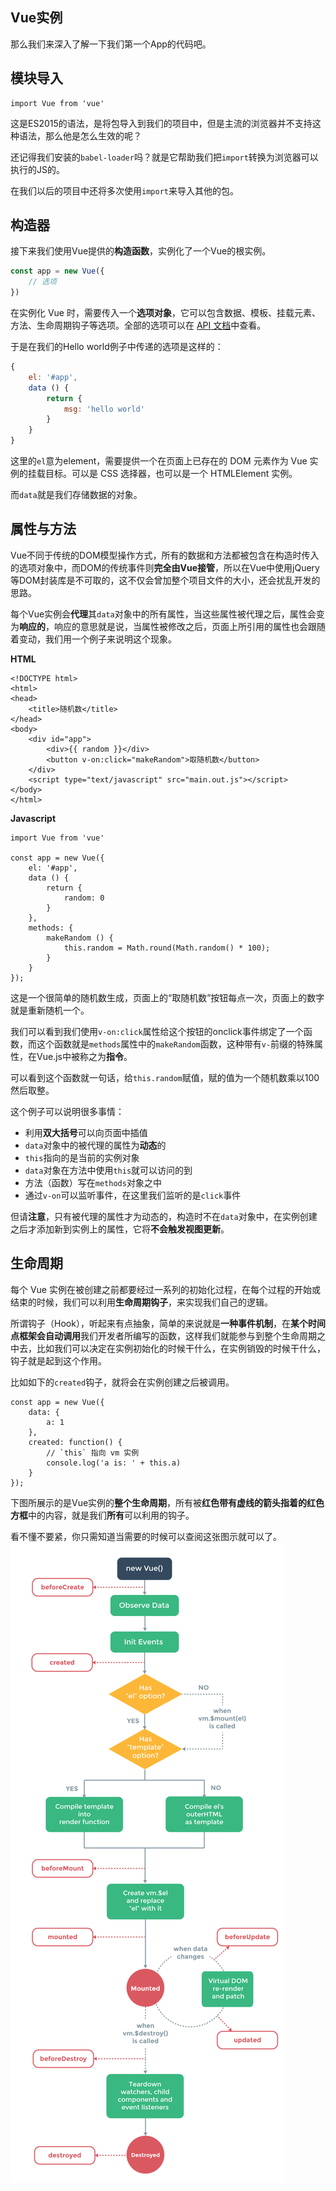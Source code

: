 ## Vue实例

那么我们来深入了解一下我们第一个App的代码吧。

## 模块导入

```
import Vue from 'vue'
```

这是ES2015的语法，是将包导入到我们的项目中，但是主流的浏览器并不支持这种语法，那么他是怎么生效的呢？

还记得我们安装的`babel-loader`吗？就是它帮助我们把`import`转换为浏览器可以执行的JS的。

在我们以后的项目中还将多次使用`import`来导入其他的包。

## 构造器

接下来我们使用Vue提供的**构造函数**，实例化了一个Vue的根实例。

```js
const app = new Vue({
    // 选项
})
```

在实例化 Vue 时，需要传入一个**选项对象**，它可以包含数据、模板、挂载元素、方法、生命周期钩子等选项。全部的选项可以在 [API 文档](http://cn.vuejs.org/v2/api/)中查看。

于是在我们的Hello world例子中传递的选项是这样的：

```js
{
    el: '#app',
    data () {
        return {
            msg: 'hello world'
        }
    }
}
```

这里的`el`意为element，需要提供一个在页面上已存在的 DOM 元素作为 Vue 实例的挂载目标。可以是 CSS 选择器，也可以是一个 HTMLElement 实例。

而`data`就是我们存储数据的对象。

## 属性与方法

Vue不同于传统的DOM模型操作方式，所有的数据和方法都被包含在构造时传入的选项对象中，而DOM的传统事件则**完全由Vue接管**，所以在Vue中使用jQuery等DOM封装库是不可取的，这不仅会曾加整个项目文件的大小，还会扰乱开发的思路。

每个Vue实例会**代理**其`data`对象中的所有属性，当这些属性被代理之后，属性会变为**响应的**，响应的意思就是说，当属性被修改之后，页面上所引用的属性也会跟随着变动，我们用一个例子来说明这个现象。

**HTML**

```
<!DOCTYPE html>
<html>
<head>
    <title>随机数</title>
</head>
<body>
    <div id="app">
        <div>{{ random }}</div>
        <button v-on:click="makeRandom">取随机数</button>
    </div>
    <script type="text/javascript" src="main.out.js"></script>
</body>
</html>
```

**Javascript**

```
import Vue from 'vue'

const app = new Vue({
    el: '#app',
    data () {
        return {
            random: 0
        }
    },
    methods: {
        makeRandom () {
            this.random = Math.round(Math.random() * 100);
        }
    }
});
```

这是一个很简单的随机数生成，页面上的“取随机数”按钮每点一次，页面上的数字就是重新随机一个。

我们可以看到我们使用`v-on:click`属性给这个按钮的onclick事件绑定了一个函数，而这个函数就是`methods`属性中的`makeRandom`函数，这种带有`v-`前缀的特殊属性，在Vue.js中被称之为**指令**。

可以看到这个函数就一句话，给`this.random`赋值，赋的值为一个随机数乘以100然后取整。

这个例子可以说明很多事情：

* 利用**双大括号**可以向页面中插值
* `data`对象中的被代理的属性为**动态**的
* `this`指向的是当前的实例对象
* `data`对象在方法中使用`this`就可以访问的到
* 方法（函数）写在`methods`对象之中
* 通过`v-on`可以监听事件，在这里我们监听的是`click`事件

但请**注意**，只有被代理的属性才为动态的，构造时不在`data`对象中，在实例创建之后才添加新到实例上的属性，它将**不会触发视图更新**。

## 生命周期

每个 Vue 实例在被创建之前都要经过一系列的初始化过程，在每个过程的开始或结束的时候，我们可以利用**生命周期钩子**，来实现我们自己的逻辑。

所谓钩子（Hook），听起来有点抽象，简单的来说就是**一种事件机制**，在**某个时间点框架会自动调用**我们开发者所编写的函数，这样我们就能参与到整个生命周期之中去，比如我们可以决定在实例初始化的时候干什么，在实例销毁的时候干什么，钩子就是起到这个作用。

比如如下的`created`钩子，就将会在实例创建之后被调用。

    const app = new Vue({
        data: {
            a: 1
        },
        created: function() {
            // `this` 指向 vm 实例
            console.log('a is: ' + this.a)
        }
    });

下图所展示的是Vue实例的**整个生命周期**，所有被**红色带有虚线的箭头指着的红色方框**中的内容，就是我们**所有**可以利用的钩子。

看不懂不要紧，你只需知道当需要的时候可以查阅这张图示就可以了。![](/assets/1_4.png)

